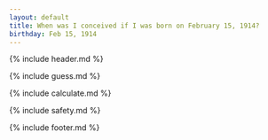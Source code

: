 ```yaml
---
layout: default
title: When was I conceived if I was born on February 15, 1914?
birthday: Feb 15, 1914
---
```


{% include header.md %}

{% include guess.md %}

{% include calculate.md %}

{% include safety.md %}

{% include footer.md %}



